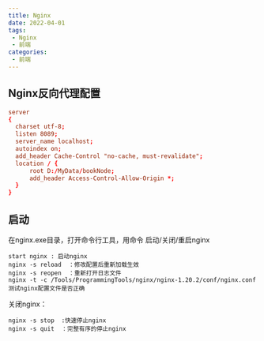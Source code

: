 ```yaml
---
title: Nginx
date: 2022-04-01
tags:
 - Nginx
 - 前端
categories:
 - 前端
---
```


## Nginx反向代理配置

```conf
server
{ 
  charset utf-8;
  listen 8089;
  server_name localhost;
  autoindex on;
  add_header Cache-Control "no-cache, must-revalidate";
  location / { 
      root D:/MyData/bookNode;
	  add_header Access-Control-Allow-Origin *;
  }
}
```

## 启动

在nginx.exe目录，打开命令行工具，用命令 启动/关闭/重启nginx 
 
```
start nginx : 启动nginx
nginx -s reload  ：修改配置后重新加载生效
nginx -s reopen  ：重新打开日志文件
nginx -t -c /Tools/ProgrammingTools/nginx/nginx-1.20.2/conf/nginx.conf 测试nginx配置文件是否正确
```

关闭nginx：
```
nginx -s stop  :快速停止nginx
nginx -s quit  ：完整有序的停止nginx
```